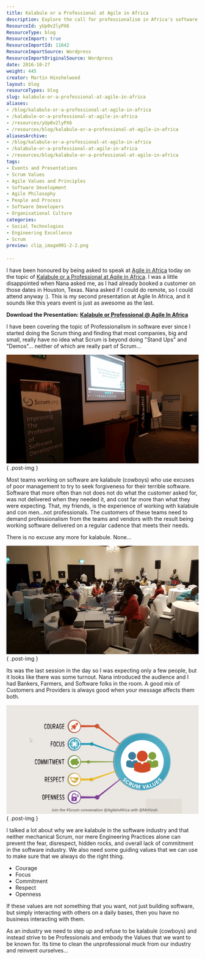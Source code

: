 ```yaml
---
title: Kalabule or a Professional at Agile in Africa
description: Explore the call for professionalism in Africa's software industry. Join Martin Hinshelwood as he challenges the 'kalabule' mindset and promotes agile values.
ResourceId: yUp0v2lyPX6
ResourceType: blog
ResourceImport: true
ResourceImportId: 11642
ResourceImportSource: Wordpress
ResourceImportOriginalSource: Wordpress
date: 2016-10-27
weight: 445
creator: Martin Hinshelwood
layout: blog
resourceTypes: blog
slug: kalabule-or-a-professional-at-agile-in-africa
aliases:
- /blog/kalabule-or-a-professional-at-agile-in-africa
- /kalabule-or-a-professional-at-agile-in-africa
- /resources/yUp0v2lyPX6
- /resources/blog/kalabule-or-a-professional-at-agile-in-africa
aliasesArchive:
- /blog/kalabule-or-a-professional-at-agile-in-africa
- /kalabule-or-a-professional-at-agile-in-africa
- /resources/blog/kalabule-or-a-professional-at-agile-in-africa
tags:
- Events and Presentations
- Scrum Values
- Agile Values and Principles
- Software Development
- Agile Philosophy
- People and Process
- Software Developers
- Organisational Culture
categories:
- Social Technologies
- Engineering Excellence
- Scrum
preview: clip_image001-2-2.png

---
```

I have been honoured by being asked to speak at [Agile in Africa](http://agileinafrica.com/) today on the topic of [Kalabule or a Professional at Agile in Africa](http://agileinafrica.com/speaker/martin-hinshelwood/). I was a little disappointed when Nana asked me, as I had already booked a customer on those dates in Houston, Texas. Nana asked if I could do remote, so I could attend anyway :). This is my second presentation at Agile In Africa, and it sounds like this years event is just as awesome as the last.

**Download the Presentation:** [**Kalabule or Professional @ Agile In Africa**](https://doc.co/C7HRwP)

I have been covering the topic of Professionalism in software ever since I started doing the Scrum thing and finding that most companies, big and small, really have no idea what Scrum is beyond doing "Stand Ups" and "Demos"… neither of which are really part of Scrum…

[![clip_image001](images/clip_image001_thumb-1-1.png "clip_image001")](https://nkdagility.com/wp-content/uploads/2016/10/clip_image001-2-2.png)
{ .post-img }

Most teams working on software are kalabule (cowboys) who use excuses of poor management to try to seek forgiveness for their terrible software. Software that more often than not does not do what the customer asked for, was not delivered when they needed it, and cost far more than what they were expecting. That, my friends, is the experience of working with kalabule and con men…not professionals. The customers of these teams need to demand professionalism from the teams and vendors with the result being working software delivered on a regular cadence that meets their needs.

There is no excuse any more for kalabule. None…

[![clip_image001[4]](images/clip_image0014_thumb-3-3.png "clip_image001[4]")](https://nkdagility.com/wp-content/uploads/2016/10/clip_image0014.png)
{ .post-img }

Its was the last session in the day so I was expecting only a few people, but it looks like there was some turnout. Nana introduced the audience and I had Bankers, Farmers, and Software folks in the room. A good mix of Customers and Providers is always good when your message affects them both.

[![clip_image001[6]](images/clip_image0016_thumb-4-4.png "clip_image001[6]")](https://nkdagility.com/wp-content/uploads/2016/10/clip_image0016.png)
{ .post-img }

I talked a lot about why we are kalabule in the software industry and that neither mechanical Scrum, nor mere Engineering Practices alone can prevent the fear, disrespect, hidden rocks, and overall lack of commitment in the software industry. We also need some guiding values that we can use to make sure that we always do the right thing.

- Courage
- Focus
- Commitment
- Respect
- Openness

If these values are not something that you want, not just building software, but simply interacting with others on a daily bases, then you have no business interacting with them.

As an industry we need to step up and refuse to be kalabule (cowboys) and instead strive to be Professionals and embody the Values that we want to be known for. Its time to clean the unprofessional muck from our industry and reinvent ourselves…
